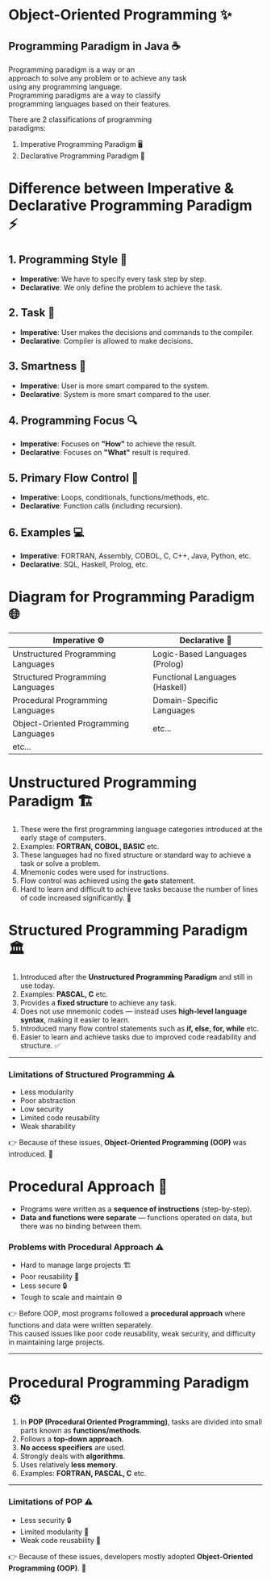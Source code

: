 # Object-Oriented Programming ✨

## Programming Paradigm in Java ☕
Programming paradigm is a way or an  
approach to solve any problem or to achieve any task  
using any programming language.  
Programming paradigms are a way to classify  
programming languages based on their features.  

There are 2 classifications of programming  
paradigms:  
1. Imperative Programming Paradigm 🖥️  
2. Declarative Programming Paradigm 📜  

# Difference between Imperative & Declarative Programming Paradigm ⚡

## 1. Programming Style 🎯
- **Imperative**: We have to specify every task step by step.  
- **Declarative**: We only define the problem to achieve the task.

## 2. Task 📝
- **Imperative**: User makes the decisions and commands to the compiler.  
- **Declarative**: Compiler is allowed to make decisions.

## 3. Smartness 🧠
- **Imperative**: User is more smart compared to the system.  
- **Declarative**: System is more smart compared to the user.

## 4. Programming Focus 🔍
- **Imperative**: Focuses on **"How"** to achieve the result.  
- **Declarative**: Focuses on **"What"** result is required.

## 5. Primary Flow Control 🔄
- **Imperative**: Loops, conditionals, functions/methods, etc.  
- **Declarative**: Function calls (including recursion).

## 6. Examples 💻
- **Imperative**: FORTRAN, Assembly, COBOL, C, C++, Java, Python, etc.  
- **Declarative**: SQL, Haskell, Prolog, etc.

# Diagram for Programming Paradigm 🌐

| Imperative ⚙️ | Declarative 📜 |
|---------------|----------------|
| Unstructured Programming Languages | Logic-Based Languages (Prolog) |
| Structured Programming Languages   | Functional Languages (Haskell) |
| Procedural Programming Languages   | Domain-Specific Languages |
| Object-Oriented Programming Languages | etc... |
| etc... |  |

# Unstructured Programming Paradigm 🏗️

1. These were the first programming language categories introduced at the early stage of computers.  
2. Examples: **FORTRAN, COBOL, BASIC** etc.  
3. These languages had no fixed structure or standard way to achieve a task or solve a problem.  
4. Mnemonic codes were used for instructions.  
5. Flow control was achieved using the **`goto`** statement.  
6. Hard to learn and difficult to achieve tasks because the number of lines of code increased significantly. 🚧  

# Structured Programming Paradigm 🏛️

1. Introduced after the **Unstructured Programming Paradigm** and still in use today.  
2. Examples: **PASCAL, C** etc.  
3. Provides a **fixed structure** to achieve any task.  
4. Does not use mnemonic codes — instead uses **high-level language syntax**, making it easier to learn.  
5. Introduced many flow control statements such as **if, else, for, while** etc.  
6. Easier to learn and achieve tasks due to improved code readability and structure. ✅  

---

### Limitations of Structured Programming ⚠️
- Less modularity  
- Poor abstraction  
- Low security  
- Limited code reusability  
- Weak sharability  

👉 Because of these issues, **Object-Oriented Programming (OOP)** was introduced. 🚀  

# Procedural Approach 📝

- Programs were written as a **sequence of instructions** (step-by-step).  
- **Data and functions were separate** — functions operated on data, but there was no binding between them.  

### Problems with Procedural Approach ⚠️
- Hard to manage large projects 🏗️  
- Poor reusability 🔄  
- Less secure 🔒  
- Tough to scale and maintain ⚙️  

👉 Before OOP, most programs followed a **procedural approach** where functions and data were written separately.  
This caused issues like poor code reusability, weak security, and difficulty in maintaining large projects.  

---

# Procedural Programming Paradigm ⚙️

1. In **POP (Procedural Oriented Programming)**, tasks are divided into small parts known as **functions/methods**.  
2. Follows a **top-down approach**.  
3. **No access specifiers** are used.  
4. Strongly deals with **algorithms**.  
5. Uses relatively **less memory**.  
6. Examples: **FORTRAN, PASCAL, C** etc.  

---

### Limitations of POP ⚠️
- Less security 🔒  
- Limited modularity 🧩  
- Weak code reusability 🔄  

👉 Because of these issues, developers mostly adopted **Object-Oriented Programming (OOP)**. 🚀  
